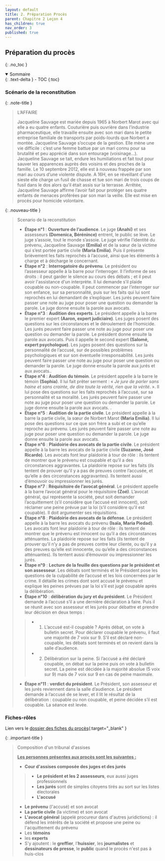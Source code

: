```yaml
---
layout: default
title: 2. Préparation Procès
parent: Chapitre 2 Leçon 4
has_children: true
nav_order: 3
published: true
---
```

## Préparation du procès
{: .no_toc }

<details open markdown="block">
  <summary>
    Sommaire
  </summary>
  {: .text-delta }
- TOC
{:toc}
</details>

### Scénario de la reconstitution

{: .note-title }
>L’AFFAIRE
>
>Jacqueline Sauvage est mariée depuis 1965 à Norbert Marot
avec qui elle a eu quatre enfants. Couturière puis ouvrière
dans l’industrie pharmaceutique, elle travaille ensuite avec
son mari dans le petite entreprise familiale de transports
par poids-lourds que Norbert a montée. Jacqueline Sauvage
s’occupe de la gestion. Elle mène une vie difficile : c’est une
femme battue par un mari connu pour sa brutalité et peu
apprécié dans son entourage (voisinage...). Jacqueline
Sauvage se tait, endure les humiliations et fait tout pour
sauver les apparences auprès des voisins et des proches de
la famille. Le 10 septembre 2012, elle est à nouveau frappée
par son mari au cours d’une violente dispute. A 16H, en se
réveillant d'une sieste elle charge un fusil de chasse et tue
son mari de trois coups de fusil dans le dos alors qu’il était
assis sur la terrasse. Arrêtée, Jacqueline Sauvage affirme
l’avoir fait pour protéger ses quatre enfants de menaces
proférées par son mari la veille. Elle est mise en procès pour
homicide volontaire.

{: .nouveau-title }
> Scenario de la reconstitution
>
> - **Étape n°1** : **Ouverture de l’audience**. Le juge **(Anahi)** et ses assesseurs **(Domenica, Bérénince)** entrent, le public se lève. Le juge s’assoie, tout le monde s’assoie. Le juge vérifie l’identité du prévenu, Jacqueline Sauvage **(Emilia)** et de la sœur de la victime qui s’est portée partie civile **(Maria Emilia)**. Puis il présente brièvement les faits reprochés à l’accusé, ainsi que les éléments à charge et à décharge le concernant.
> - **Étape n°2** : **Interrogatoire du prévenu**. Le président ou l’assesseur appelle à la barre pour l’interroger. Il l’informe de ses droits : il peut garder le silence au cours des débats ; et il peut avoir l'assistance d'un interprète. Il lui demande s’il plaide coupable ou non-coupable. Il peut commencer par l’interroger sur son enfance, sur sa personnalité, puis sur les faits qui lui sont reprochés en lui demandant de s’expliquer. Les jurés peuvent faire passer une note au juge pour poser une question ou demander la parole. Le juge donne ensuite la parole aux avocats.
> - **Étape n°3** : **Audition des experts**. Le président appelle à la barre le premier expert **(Aaron, expert judiciaire)**. Les juges posent des questions sur les circonstances et le déroulement de l’homicide. Les jurés peuvent faire passer
une note au juge pour poser une question ou demander la parole. Le président donne ensuite la parole aux avocats. Puis il appelle le second expert **(Salomé, expert psychologue)**. Les juges posent des questions sur la personnalité de l’accusé, sur de possibles problèmes psychologiques et sur son éventuelle irresponsabilité. Les
jurés peuvent faire passer une note au juge pour poser une question ou demander la parole. Le juge donne ensuite la parole aux jurés et aux avocats..
> - **Étape n°4** : **Audition du témoin**. Le président appelle à la barre le  témoin **(Sophia)**. Il lui fait prêter serment : « *Je jure de parler sans haine et sans crainte, de dire toute la vérité, rien que la vérité*. ». Il lui pose des questions sur les faits reprochés à l’accusé, sur sa personnalité et sa moralité. Les jurés peuvent faire passer une note au juge pour poser une question ou demander la parole. Le juge donne ensuite la parole aux avocats. .
> - **Étape n°5** : **Audition de la partie civile**. Le président appelle à la barre la partie civile, la sœur de Norbert Marot **(Maria Emilia)**. Il lui pose des questions sur ce que son frère a subi et ce qu’elle reproche au prévenu. Les jurés peuvent faire passer une note au juge pour poser une question ou demander la parole. Le juge donne ensuite la parole aux avocats.
> - **Étape n°6** : **Plaidoirie des avocats de la partie civile**. Le président appelle à la barre les avocats de la partie civile **(Suzanne, José Ricardo)**. Les avocats font leur plaidoirie à tour de rôle : ils tentent de montrer que le prévenu est coupable et qu’il a des circonstances aggravantes. La plaidoirie repose sur les faits (ils tentent de prouver qu’il y a pas de preuves contre l’accusée, et qu’elle a des circonstances aggravantes). Ils tentent aussi d’émouvoir ou impressionner les jurés.
> - **Étape n°7** : **Réquisitoire de l’avocat général**. Le président appelle à la barre l’avocat général pour le réquisitoire **(Zoé)**. L’avocat général, qui représente la société, peut soit demander l’acquittement (s’il considère que l’accusé est innocent), soit réclamer une peine prévue par la loi (s’il considère qu’il est coupable). Il doit argumenter ses réquisitions.
> - **Étape n°8** : **Plaidoirie des avocats de la défense**. Le président appelle à la barre les avocats du prévenu **(Isaïa, Maria Piedad)**. Les avocats font leur plaidoirie à tour de rôle : ils tentent de montrer que le prévenu est innocent ou qu’il a des circonstances atténuantes. La plaidoirie repose sur les faits (ils tentent de prouver qu’il n’y a pas de preuves contre leur cliente, ou qu’il y a des preuves qu’elle est innocente, ou qu’elle a des circonstances atténuantes). Ils tentent aussi d’émouvoir ou impressionner les jurés.
> - **Étape n°9** : **Lecture de la feuille des questions par le président et son assesseur**. Les débats sont terminés et le Président pose les questions de la culpabilité de l’accusé et les lois concernées par le crime. Il détaille les crimes dont sont accusé le prévenu et explique les peines prévues par la loi s’il est jugé coupable après la délibération.
> - **Étape n°10** : **délibération du jury et du président**. Le Président demande à l’accusé s’il a une dernière déclaration à faire. Puis il se réunit avec son assesseur et les jurés pour débattre et prendre leur décision en deux temps :
>> - 1. L’accusé est-il coupable ? Après débat, on vote à bulletin secret. Pour déclarer coupable le prévenu, il faut une majorité de 7 voix sur 9. S’il est déclaré non-coupable, les débats sont terminés et on revient dans la salle d’audience.
>> - 2. Délibération sur la peine. Si l’accusé a été déclaré coupable, on débat sur la peine puis on vote à bulletin secret. La peine est décidée à la majorité absolue (5 voix sur 9) mais de 7 voix sur 9 en cas de peine maximale.
> - **Étape n°11** : **verdict du président**. Le Président, son assesseur et les jurés reviennent dans la salle d’audience. Le président demande à l’accusé de se lever, et il lit le résultat de la délibération : coupable ou non coupable, et peine décidée s’il est coupable. La séance est levée.

### Fiches-rôles

Lien vers le [dossier des fiches du procès](https://drive.google.com/drive/folders/14B2hTzTmQvhpXBKihl33tF9pG9IdOmec?usp=drive_link9){:target="_blank" }

{: .important-title }
> Composition d'un tribunal d'assises
> 
> **<u>Les personnes présentes aux procès sont les suivantes :</u>**
> - **Cour d'assises composée des juges et des jurés**
>> -  **Le président et les 2 assesseurs**, eux aussi juges professionnels 
>> -  **Les jurés** sont de simples citoyens tirés au sort sur les listes électorales
>> -  **L'accusé** 
> -  **Le prévenu** (l'accusé) et son avocat
> -  **La partie civile** (la victime) et son avocat
> -  **L'avocat général** (appelé procureur dans d'autres juridictions) : il défend les intérêts de la société et propose une peine ou l'acquittement du prévenu
> - Les **témoins**
> - les **experts**
> - S'y ajoutent : le **greffier**, l'**huissier**, les **journalistes** et **dessinateurs de presse**, le **public** quand le procès n'est pas à huis-clos